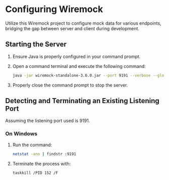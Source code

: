 # Configuring Wiremock

Utilize this Wiremock project to configure mock data for various endpoints, bridging the gap between server and client during development.

## Starting the Server
1. Ensure Java is properly configured in your command prompt.
2. Open a command terminal and execute the following command:

   ```sh
   java -jar wiremock-standalone-3.6.0.jar --port 9191 --verbose --global-response-templating --jetty-header-buffer-size 16384
   ```
3. Properly close the command prompt to stop the server.

## Detecting and Terminating an Existing Listening Port
Assuming the listening port used is 9191.

### On Windows
1. Run the command:
   ```sh
   netstat -ano | findstr :9191
   ```
2. Terminate the process with:
   ```sh
   taskkill /PID 152 /F
   ```
